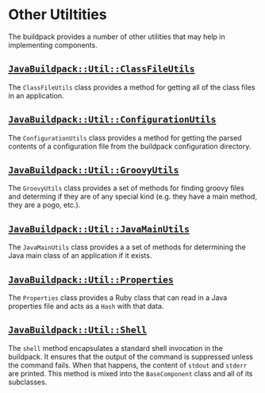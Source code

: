 # Other Utiltities
The buildpack provides a number of other utilities that may help in implementing components.

## [`JavaBuildpack::Util::ClassFileUtils`][]
The `ClassFileUtils` class provides a method for getting all of the class files in an application.

## [`JavaBuildpack::Util::ConfigurationUtils`][]
The `ConfigurationUtils` class provides a method for getting the parsed contents of a configuration file from the buildpack configuration directory.

## [`JavaBuildpack::Util::GroovyUtils`][]
The `GroovyUtils` class provides a set of methods for finding groovy files and determing if they are of any special kind (e.g. they have a main method, they are a pogo, etc.).

## [`JavaBuildpack::Util::JavaMainUtils`][]
The `JavaMainUtils` class provides a a set of methods for determining the Java main class of an application if it exists.

## [`JavaBuildpack::Util::Properties`][]
The `Properties` class provides a Ruby class that can read in a Java properties file and acts as a `Hash` with that data.

## [`JavaBuildpack::Util::Shell`][]
The `shell` method encapsulates a standard shell invocation in the buildpack.  It ensures that the output of the command is suppressed unless the command fails.  When that happens, the content of `stdout` and `stderr` are printed.  This method is mixed into the `BaseComponent` class and all of its subclasses.


[`JavaBuildpack::Util::ClassFileUtils`]: ../lib/java_buildpack/util/class_file_utils.rb
[`JavaBuildpack::Util::ConfigurationUtils`]: ../lib/java_buildpack/util/configuration_utils.rb
[`JavaBuildpack::Util::GroovyUtils`]: ../lib/java_buildpack/util/groovy_utils.rb
[`JavaBuildpack::Util::JavaMainUtils`]: ../lib/java_buildpack/util/java_main_utils.rb
[`JavaBuildpack::Util::Properties`]: ../lib/java_buildpack/util/properties.rb
[`JavaBuildpack::Util::Shell`]: ../lib/java_buildpack/util/shell.rb
